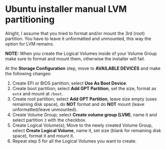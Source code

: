 # Ubuntu installer manual LVM partitioning

Alright, I assume that you tried to format and/or mount the 3rd (root) partition. You have to leave it unformatted and unmounted, this way the option for LVM remains.

**NOTE:** When you create the Logical Volumes inside of your Volume Group make sure to format and mount them, otherwise the installer will fail.

At the **Storage Configuration** step, move to **AVAILABLE DEVICES** and make the following changes:

1. Create EFI or BIOS partition; select **Use As Boot Device**.
2. Create boot partition; select **Add GPT Partition**, set the size, format as `ext4` and mount at `/boot`.
3. Create root partition; select **Add GPT Partition**, leave size empty (uses remaining disk space), do **NOT** format and do **NOT** mount (leave unformatted/leave unmounted).
4. Create Volume Group; select **Create volume group (LVM)**, name it and select partition `3` with the checkbox.
5. Create Logical Volume(s); Move to the newly created Volume Group, select **Create Logical Volume**, name it, set size (blank for remaining disk space), format it and mount it.
6. Repeat step 5 for all the Logical Volumes you want to create.
